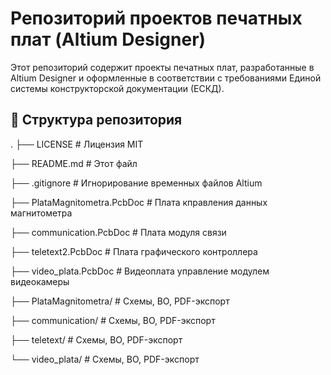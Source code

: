 # Репозиторий проектов печатных плат (Altium Designer)

Этот репозиторий содержит проекты печатных плат, разработанные в Altium Designer и оформленные в соответствии с требованиями Единой системы конструкторской документации (ЕСКД).

## 📂 Структура репозитория

.
├── LICENSE # Лицензия MIT

├── README.md # Этот файл

├── .gitignore # Игнорирование временных файлов Altium

├── PlataMagnitometra.PcbDoc # Плата кправления данных магнитометра

├── communication.PcbDoc # Плата модуля связи 

├── teletext2.PcbDoc # Плата графического контроллера

├── video_plata.PcbDoc # Видеоплата управление модулем видеокамеры

├── PlataMagnitometra/ # Схемы, ВО, PDF-экспорт

├── communication/ # Схемы, ВО, PDF-экспорт

├── teletext/ # Схемы, ВО, PDF-экспорт

└── video_plata/ # Схемы, ВО, PDF-экспорт